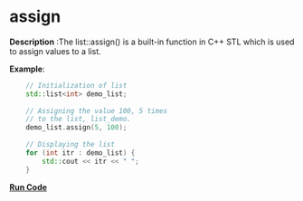 # assign

**Description** :The list::assign() is a built-in function in C++ STL which is used to assign values to a list.

**Example**:
```cpp
    // Initialization of list 
    std::list<int> demo_list; 
  
    // Assigning the value 100, 5 times 
    // to the list, list_demo. 
    demo_list.assign(5, 100); 
  
    // Displaying the list 
    for (int itr : demo_list) { 
        std::cout << itr << " "; 
    } 

```
**[Run Code](https://rextester.com/UMFNZM11115)**